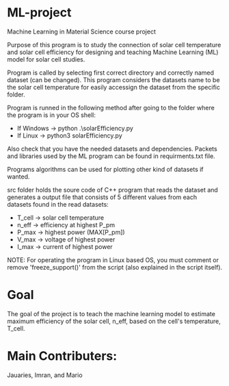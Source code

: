 # ML-project
Machine Learning in Material Science course project

Purpose of this program is to study the connection of solar cell temperature and solar cell efficiency for designing and teaching Machine Learning (ML) model for solar cell studies.

Program is called by selecting first correct directory and correctly named dataset (can be changed). This program considers the datasets name to be the solar cell temperature for easily accessign the dataset from the specific folder.

Program is runned in the following method after going to the folder where the program is in your OS shell:
 - If Windows -> python .\solarEfficiency.py
 - If Linux -> python3 solarEfficiency.py

Also check that you have the needed datasets and dependencies. Packets and libraries used by the ML program can be found in requirments.txt file.

Programs algorithms can be used for plotting other kind of datasets if wanted.

src folder holds the soure code of C++ program that reads the dataset and generates a output file that consists of 5 different values from each datasets found in the read datasets:
 - T_cell -> solar cell temperature
 - n_eff -> efficiency at highest P_pm
 - P_max -> highest power (MAX[P_pm])
 - V_max -> voltage of highest power
 - I_max -> current of highest power

NOTE: For operating the program in Linux based OS, you must comment or remove 'freeze_support()' from the script (also explained in the script itself).


# Goal
The goal of the project is to teach the machine learning model to estimate maximum efficiency of the solar cell, n_eff, based on the cell's temperature, T_cell.

# Main Contributers:
Jauaries, Imran, and Mario
